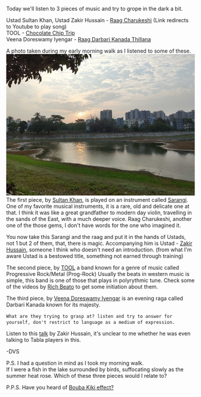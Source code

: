 Today we'll listen to 3 pieces of music and try to grope in the dark a bit.

Ustad Sultan Khan, Ustad Zakir Hussain - [Raag Charukeshi](https://www.youtube.com/watch?v=yAEkb2cMDG4&t=1s) (Link redirects to Youtube to play song)  
TOOL - [Chocolate Chip Trip ](https://www.youtube.com/watch?v=POdNTtDi-eA)  
Veena Doreswamy Iyengar - [Raag Darbari Kanada Thillana](https://youtu.be/7XwnH5k4PBM?si=9LPeyMvQReI3ock-)

A photo taken during my early morning walk as I listened to some of these.
![Sarakki lake](./IMG_20250416_064414999.jpg)
The first piece, by [Sultan Khan](https://en.wikipedia.org/wiki/Sultan_Khan_(musician)), is played on an instrument called [Sarangi](https://en.wikipedia.org/wiki/Sarangi). One of my favorite musical instruments, it is a rare, old and delicate one at that. I think it was like a great grandfather to modern day violin, travelling in the sands of the East, with a much deeper voice. Raag Charukeshi, another one of the those gems, I don't have words for the one who imagined it.  

You now take this Sarangi and the raag and put it in the hands of Ustads, not 1 but 2 of them, that, there is magic. Accompanying him is Ustad - [Zakir Hussain](https://en.wikipedia.org/wiki/Zakir_Hussain_(musician)), someone I think who doesn't need an introduction.  (from what I'm aware Ustad is a bestowed title, something not earned through training)

The second piece, by [TOOL](https://en.wikipedia.org/wiki/Tool_(band)) a band known for a genre of music called Progressive Rock/Metal (Prog-Rock) Usually the beats in western music is simple, this band is one of those that plays in polyrythmic tune. Check some of the videos by [Rich Beato](https://www.youtube.com/results?search_query=rick+beato+tool) to get some initiation about them. 

The third piece, by [Veena Doreswamy Iyengar](https://en.wikipedia.org/wiki/Doreswamy_Iyengar) is an evening raga called Darbari Kanada known for its majesty.

    What are they trying to grasp at? listen and try to answer for yourself, don't restrict to language as a medium of expression.

Listen to this [talk](https://www.youtube.com/watch?v=VYere8DxGbc) by Zakir Hussain, it's unclear to me whether he was even talking to  Tabla players in this.

-DVS  

P.S. I had a question in mind as I took my morning walk.   
If I were a fish in the lake surrounded by birds, suffocating slowly as the summer heat rose. Which of these three pieces would I relate to?

P.P.S. Have you heard of [Bouba Kiki effect?](https://www.youtube.com/watch?v=1TDIAObsqcs)